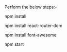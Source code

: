 Perform the below steps:-

npm install

npm install react-router-dom

npm install font-awesome

npm start
